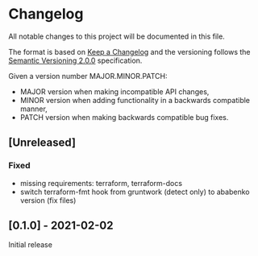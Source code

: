 # Changelog

All notable changes to this project will be documented in this file.

The format is based on [Keep a Changelog](http://keepachangelog.com/en/1.0.0/) and the versioning follows the [Semantic Versioning 2.0.0](https://semver.org/) specification.

Given a version number MAJOR.MINOR.PATCH:

- MAJOR version when making incompatible API changes,
- MINOR version when adding functionality in a backwards compatible manner,
- PATCH version when making backwards compatible bug fixes.

## [Unreleased]

### Fixed

- missing requirements: terraform, terraform-docs
- switch terraform-fmt hook from gruntwork (detect only) to ababenko version (fix files)

## [0.1.0] - 2021-02-02

Initial release
